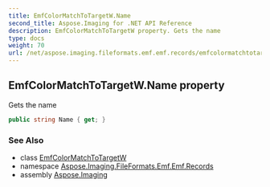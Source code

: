 ```yaml
---
title: EmfColorMatchToTargetW.Name
second_title: Aspose.Imaging for .NET API Reference
description: EmfColorMatchToTargetW property. Gets the name
type: docs
weight: 70
url: /net/aspose.imaging.fileformats.emf.emf.records/emfcolormatchtotargetw/name/
---
```

## EmfColorMatchToTargetW.Name property

Gets the name

```csharp
public string Name { get; }
```

### See Also

* class [EmfColorMatchToTargetW](../)
* namespace [Aspose.Imaging.FileFormats.Emf.Emf.Records](../../emfcolormatchtotargetw/)
* assembly [Aspose.Imaging](../../../)


